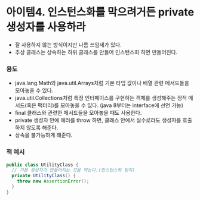 # 아이템4. 인스턴스화를 막으려거든 private 생성자를 사용하라

- 잘 사용하지 않는 방식이지만 나름 쓰임새가 있다.
- 추상 클래스는 상속하는 하위 클래스를 만들어 인스턴스화 하면 만들어진다.



### 용도

- java.lang.Math와 java.util.Arrays처럼 기본 타입 값이나 배열 관련 메서드들을 모아놓을 수 있다.
- java.util.Collections처럼 특정 인터페이스를 구현하는 객체를 생성해주는 정적 메서드(혹은 팩터리)를 모아놓을 수 있다. (java 8부터는 interface에 선언 가능)
- final 클래스와 관련한 메서드들을 모아놓을 때도 사용한다.
- private 생성자 안에 에러를 throw 하면, 클래스 안에서 실수로라도 생성자를 호출하지 않도록 해준다.
- 상속을 불가능하게 해준다.



### 책 예시

```java
public class UtilityClass {
  // 기본 생성자가 만들어지는 것을 막는다.(인스턴스화 방지)
  private UtilityClass() {
    throw new AssertionError();
  }
}
```

